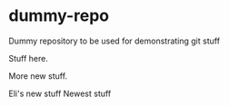 # dummy-repo
Dummy repository to be used for demonstrating git stuff

Stuff here.

More new stuff.

Eli's new stuff
Newest stuff